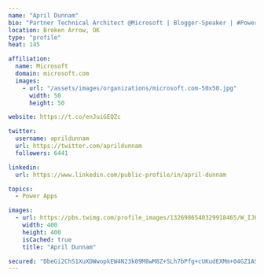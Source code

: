 ```yaml
---
name: "April Dunnam"
bio: "Partner Technical Architect @Microsoft | Blogger-Speaker | #PowerApps, #PowerAutomate, #Office365, #SharePoint | #WIT | #Karaoke Queen"
location: Broken Arrow, OK
type: "profile"
heat: 145

affiliation:
  name: Microsoft
  domain: microsoft.com
  images:
    - url: "/assets/images/organizations/microsoft.com-50x50.jpg"
      width: 50
      height: 50

website: https://t.co/enJuiGEQZc

twitter:
  username: aprildunnam
  url: https://twitter.com/aprildunnam
  followers: 6441

linkedin:
  url: https://www.linkedin.com/public-profile/in/april-dunnam

topics:
  - Power Apps

images:
  - url: https://pbs.twimg.com/profile_images/1326986540329918465/W_IJ6Ih2_400x400.jpg
    width: 400
    height: 400
    isCached: true
    title: "April Dunnam"

secured: "DbeGi2ChS1XuXDWwopkEW4N23k09M8wM8Z+SLh7bPfg+cUKudEXMm+04GZ1ASjU8vBkbCnrL0M3JGLHTXeieb9UWRsedSYSzvw3QNLMvaqXCVJnNUUO7dkKAHyVBegVkiM3+5EO7ljrwVBZe82ag5pwQtq0VQ1cYH3VQ50SP8r6Yx50kjkzv7tB08Tc4hUat/Mj77o5eb68360xwdbuQ6KFq9q9Jr0KSXlxx8x9OhS5mMhcfhF9E//W7KhxqIYIpfbCDlT7HPaHtQHacqpujrctf/d2GUxkR2OraRSmqsjPODYnTTGXkEDrGDt00IR78GZCdgG8viyq9U9JyDipBgxCFHJcWct4MV6/+27HBByxNlPvCW7x1uH93LgUSSay7Zy+Aq24PLEIRVAZVyR92auLZbrLkG+sG022PcpzFUQk=;gMMlorn5ih33667T+dhQ6Q=="
---
```


